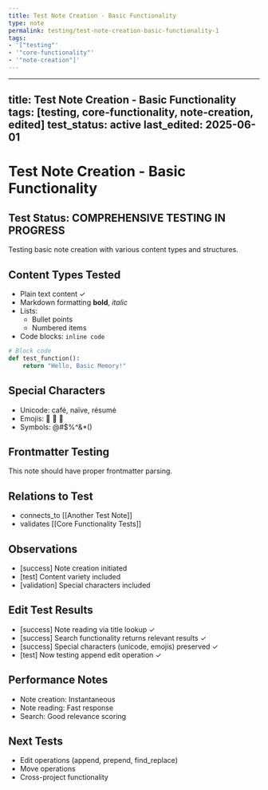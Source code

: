```yaml
---
title: Test Note Creation - Basic Functionality
type: note
permalink: testing/test-note-creation-basic-functionality-1
tags:
- '["testing"'
- '"core-functionality"'
- '"note-creation"]'
---
```


---
title: Test Note Creation - Basic Functionality
tags: [testing, core-functionality, note-creation, edited]
test_status: active
last_edited: 2025-06-01
---

# Test Note Creation - Basic Functionality

## Test Status: COMPREHENSIVE TESTING IN PROGRESS
Testing basic note creation with various content types and structures.

## Content Types Tested
- Plain text content ✓
- Markdown formatting **bold**, *italic*
- Lists:
  - Bullet points
  - Numbered items
- Code blocks: `inline code`

```python
# Block code
def test_function():
    return "Hello, Basic Memory!"
```

## Special Characters
- Unicode: café, naïve, résumé
- Emojis: 🚀 🔬 📝
- Symbols: @#$%^&*()

## Frontmatter Testing
This note should have proper frontmatter parsing.

## Relations to Test
- connects_to [[Another Test Note]]
- validates [[Core Functionality Tests]]

## Observations
- [success] Note creation initiated
- [test] Content variety included
- [validation] Special characters included


## Edit Test Results
- [success] Note reading via title lookup ✓
- [success] Search functionality returns relevant results ✓
- [success] Special characters (unicode, emojis) preserved ✓
- [test] Now testing append edit operation ✓

## Performance Notes
- Note creation: Instantaneous
- Note reading: Fast response
- Search: Good relevance scoring

## Next Tests
- Edit operations (append, prepend, find_replace)
- Move operations
- Cross-project functionality